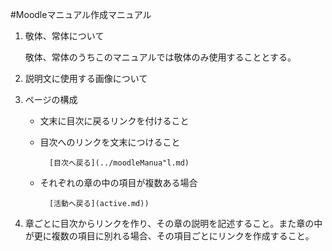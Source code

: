#Moodleマニュアル作成マニュアル

1. 敬体、常体について
	
	敬体、常体のうちこのマニュアルでは敬体のみ使用することとする。
	
1. 説明文に使用する画像について
1. ページの構成
	* 文末に目次に戻るリンクを付けること
	* 目次へのリンクを文末につけること
		
			[目次へ戻る](../moodleManua"l.md)
		
	* それぞれの章の中の項目が複数ある場合
		
			[活動へ戻る](active.md))
		
1. 章ごとに目次からリンクを作り、その章の説明を記述すること。また章の中が更に複数の項目に別れる場合、その項目ごとにリンクを作成すること。

